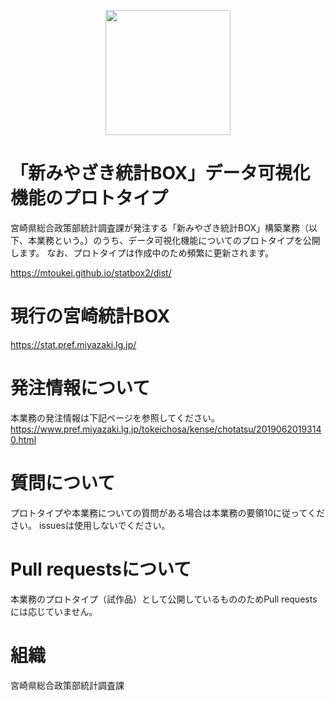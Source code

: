 <p align="center"">
<a href="https://tokeichosa.github.io/statbox2/dist/" target="_blank">
  <img src="https://github.com/mtoukei/statbox2/blob/master/img/tokeibox.JPG" width=200>
</a>
</p>

# 「新みやざき統計BOX」データ可視化機能のプロトタイプ
宮崎県総合政策部統計調査課が発注する「新みやざき統計BOX」構築業務（以下、本業務という。）のうち、データ可視化機能についてのプロトタイプを公開します。
なお、プロトタイプは作成中のため頻繁に更新されます。

https://mtoukei.github.io/statbox2/dist/

# 現行の宮崎統計BOX
https://stat.pref.miyazaki.lg.jp/

# 発注情報について
本業務の発注情報は下記ページを参照してください。
https://www.pref.miyazaki.lg.jp/tokeichosa/kense/chotatsu/20190620193140.html

# 質問について
プロトタイプや本業務についての質問がある場合は本業務の要領10に従ってください。
issuesは使用しないでください。

# Pull requestsについて
本業務のプロトタイプ（試作品）として公開しているもののためPull requestsには応じていません。

# 組織
宮崎県総合政策部統計調査課
